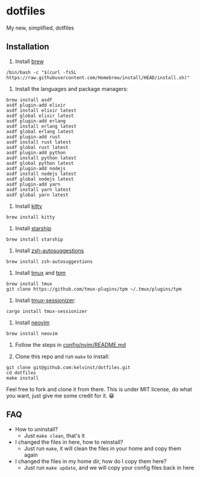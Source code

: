 # dotfiles

My new, simplified, dotfiles

## Installation

1. Install [brew](http://brew.sh)

```shell
/bin/bash -c "$(curl -fsSL https://raw.githubusercontent.com/Homebrew/install/HEAD/install.sh)"
```

1. Install the languages and package managers:

```shell
brew install asdf
asdf plugin-add elixir
asdf install elixir latest
asdf global elixir latest
asdf plugin-add erlang
asdf install erlang latest
asdf global erlang latest
asdf plugin-add rust
asdf install rust latest
asdf global rust latest
asdf plugin-add python
asdf install python latest
asdf global python latest
asdf plugin-add nodejs
asdf install nodejs latest
asdf global nodejs latest
asdf plugin-add yarn
asdf install yarn latest
asdf global yarn latest
```

1. Install [kitty](https://sw.kovidgoyal.net/kitty)

```shell
brew install kitty
```

1. Install [starship](https://starship.rs/)

```shell
brew install starship
```

1. Install [zsh-autosuggestions](https://github.com/zsh-users/zsh-autosuggestions/blob/master/INSTALL.md#homebrew)

```shell
brew install zsh-autosuggestions
```

1. Install [tmux](https://github.com/tmux/tmux) and [tpm](https://github.com/tmux-plugins/tpm)

```shell
brew install tmux
git clone https://github.com/tmux-plugins/tpm ~/.tmux/plugins/tpm
```

1. Install [tmux-sessionizer](https://github.com/jrmoulton/tmux-sessionizer):

```shell
cargo install tmux-sessionizer
```

1. Install [neovim](https://neovim.io)

```shell
brew install neovim
```

1. Follow the steps in [config/nvim/README.md](config/nvim/README.md)

1. Clone this repo and run `make` to install:

```shell
git clone git@github.com:kelvinst/dotfiles.git
cd dotfiles
make install
```

Feel free to fork and clone it from there. This is under MIT license, do what you want, just
give me some credit for it. 😁

## FAQ

- How to uninstall?
    - Just `make clean`, that's it
- I changed the files in here, how to reinstall?
    - Just run `make`, it will clean the files in your home and copy them again
- I changed the files in my home dir, how do I copy them here?
    - Just run `make update`, and we will copy your config files back in here
